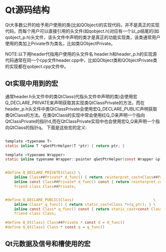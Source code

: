 # Qt源码结构
Qt大多数公开的给予用户使用的类(比如QObject)的实现代码，并不是真正的实现代码，而每个用户可以直接引用的头文件(如qobject.h)对应有一个以_p结尾的(如qobject_p.h)头文件，该头文件中声明的类才是真正的功能实现类，该类通常用户使用的类加上Private作为类名，比如类QObjectPrivate。  

NOTE:以下用header代指用户使用的头文件名
header.h和header_p.h的实现源代码通常在同一个cpp文件header.cpp中，比如QObject类和QObjectPrivate类的实现都在qobject.cpp文件中。  

## Qt实现中用到的宏
通常header.h头文件中的类QtClass(代指头文件中声明的类)会使用宏Q_DECLARE_PRIVATE来声明获取其实现类QtClassPrivate的方法，而在header_p.h头文件中类QtClassPrivate会使用宏Q_DECLARE_PUBLIC声明获取类QtClass的方法。在类QtClass的实现中常会使用红Q_D来声明一个指向QtClassPrivate的指针d,而在QtClassPrivate实现中也会使用宏Q_Q来声明一个指向QtClass的指针q。
下面是这些宏的定义:
```C

template <typename T> 
static inline T *qGetPtrHelper(T *ptr) { return ptr; }

template <typename Wrapper> 
static inline typename Wrapper::pointer qGetPtrHelper(const Wrapper &p) { return p.data(); }


#define Q_DECLARE_PRIVATE(Class) \
    inline Class##Private* d_func() { return reinterpret_cast<Class##Private *>(qGetPtrHelper(d_ptr)); } \
    inline const Class##Private* d_func() const { return reinterpret_cast<const Class##Private *>(qGetPtrHelper(d_ptr)); } \
    friend class Class##Private;


#define Q_DECLARE_PUBLIC(Class)                                    \
    inline Class* q_func() { return static_cast<Class *>(q_ptr); } \
    inline const Class* q_func() const { return static_cast<const Class *>(q_ptr); } \
    friend class Class;

#define Q_D(Class) Class##Private * const d = d_func()
#define Q_Q(Class) Class * const q = q_func()   
```

## Qt元数据及信号和槽使用的宏
